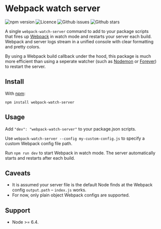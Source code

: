 # Webpack watch server

![npm version](https://img.shields.io/npm/v/webpack-watch-server.svg?style=flat-square)
![Licence](https://img.shields.io/npm/l/webpack-watch-server.svg?style=flat-square)
![Github issues](https://img.shields.io/github/issues/jaydenseric/webpack-watch-server.svg?style=flat-square)
![Github stars](https://img.shields.io/github/stars/jaydenseric/webpack-watch-server.svg?style=flat-square)

A single `webpack-watch-server` command to add to your package scripts that fires up [Webpack](https://webpack.js.org) in watch mode and restarts your server each build. Webpack and server logs stream in a unified console with clear formatting and pretty colors.

By using a Webpack build callback under the hood, this package is much more efficient than using a seperate watcher (such as [Nodemon](https://nodemon.io) or [Forever](https://github.com/foreverjs/forever)) to restart the server.

## Install

With [npm](https://www.npmjs.com):

```
npm install webpack-watch-server
```

## Usage

Add `"dev": "webpack-watch-server"` to your package.json scripts.

Use `webpack-watch-server --config my-custom-config.js` to specify a custom Webpack config file path.

Run `npm run dev` to start Webpack in watch mode. The server automatically starts and restarts after each build.

## Caveats

- It is assumed your server file is the default Node finds at the Webpack config `output.path` – `index.js` works.
- For now, only plain object Webpack configs are supported.

## Support

- Node >= 6.4.
